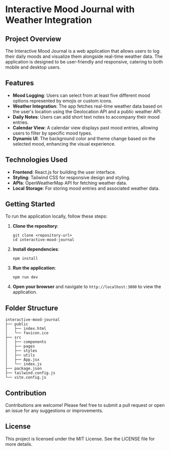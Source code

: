 # Interactive Mood Journal with Weather Integration

## Project Overview
The Interactive Mood Journal is a web application that allows users to log their daily moods and visualize them alongside real-time weather data. The application is designed to be user-friendly and responsive, catering to both mobile and desktop users.

## Features
- **Mood Logging**: Users can select from at least five different mood options represented by emojis or custom icons.
- **Weather Integration**: The app fetches real-time weather data based on the user's location using the Geolocation API and a public weather API.
- **Daily Notes**: Users can add short text notes to accompany their mood entries.
- **Calendar View**: A calendar view displays past mood entries, allowing users to filter by specific mood types.
- **Dynamic UI**: The background color and theme change based on the selected mood, enhancing the visual experience.

## Technologies Used
- **Frontend**: React.js for building the user interface.
- **Styling**: Tailwind CSS for responsive design and styling.
- **APIs**: OpenWeatherMap API for fetching weather data.
- **Local Storage**: For storing mood entries and associated weather data.

## Getting Started
To run the application locally, follow these steps:

1. **Clone the repository**:
   ```
   git clone <repository-url>
   cd interactive-mood-journal
   ```

2. **Install dependencies**:
   ```
   npm install
   ```

3. **Run the application**:
   ```
   npm run dev
   ```

4. **Open your browser** and navigate to `http://localhost:3000` to view the application.

## Folder Structure
```
interactive-mood-journal
├── public
│   ├── index.html
│   └── favicon.ico
├── src
│   ├── components
│   ├── pages
│   ├── styles
│   ├── utils
│   ├── App.jsx
│   └── index.js
├── package.json
├── tailwind.config.js
└── vite.config.js
```

## Contribution
Contributions are welcome! Please feel free to submit a pull request or open an issue for any suggestions or improvements.

## License
This project is licensed under the MIT License. See the LICENSE file for more details.